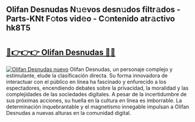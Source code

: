 ## Olifan Desnudas N𝚞𝚎vos desn𝚞dos filtr𝚊dos - Parts-KNt F𝚘tos vid𝚎o - C𝚘ntenido atr𝚊ctivo hk8T5

# <h2><a href="http://mb6mu5l.tromn.icu/?c=Olifan+Desnudas">🔗👉👉👉 Olifan Desnudas 🔗🔗</a></h2>

[![Olifan Desnudas nuevo](https://i.imgur.com/pEAQMta.gif)](http://mb6mu5l.tromn.icu/?c=Olifan+Desnudas)
Olifan Desnudas, un personaje complejo y estimulante, elude la clasificación directa. Su forma innovadora de interactuar con el público en línea ha fascinado y enfurecido a los espectadores, encendiendo debates sobre la privacidad, la moralidad y las complejidades de las sociedades digitales. A pesar de la incertidumbre de sus próximas acciones, su huella en la cultura en línea es imborrable. La determinación inquebrantable y el magnetismo innegable impulsan a Olifan Desnudas a nuevas alturas en la comunidad digital.
